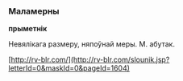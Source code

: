 ### Маламерны
**прыметнік**

Невялікага размеру, няпоўнай меры. М. абутак.

<a rel="author">[http://rv-blr.com/](http://rv-blr.com/slounik.jsp?letterId=0&maskId=0&pageId=1604)</a>
